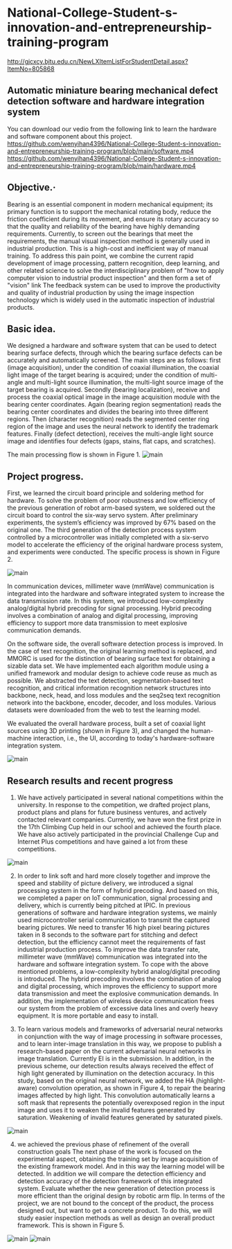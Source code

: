 # National-College-Student-s-innovation-and-entrepreneurship-training-program

http://gjcxcy.bjtu.edu.cn/NewLXItemListForStudentDetail.aspx?ItemNo=805868

## Automatic miniature bearing mechanical defect detection software and hardware integration system


You can download our vedio from the following link to learn the hardware and software component about this project.
https://github.com/wenyihan4396/National-College-Student-s-innovation-and-entrepreneurship-training-program/blob/main/software.mp4
https://github.com/wenyihan4396/National-College-Student-s-innovation-and-entrepreneurship-training-program/blob/main/hardware.mp4

## Objective.·
Bearing is an essential component in modern mechanical equipment; its primary function is to support the mechanical rotating body, reduce the friction coefficient during its movement, and ensure its rotary accuracy so that the quality and reliability of the bearing have highly demanding requirements.
Currently, to screen out the bearings that meet the requirements, the manual visual inspection method is generally used in industrial production. This is a high-cost and inefficient way of manual training. To address this pain point, we combine the current rapid development of image processing, pattern recognition, deep learning, and other related science to solve the interdisciplinary problem of "how to apply computer vision to industrial product inspection" and then form a set of "vision" link The feedback system can be used to improve the productivity and quality of industrial production by using the image inspection technology which is widely used in the automatic inspection of industrial products.

## Basic idea.
We designed a hardware and software system that can be used to detect bearing surface defects, through which the bearing surface defects can be accurately and automatically screened. The main steps are as follows: first (image acquisition), under the condition of coaxial illumination, the coaxial light image of the target bearing is acquired; under the condition of multi-angle and multi-light source illumination, the multi-light source image of the target bearing is acquired. Secondly (bearing localization), receive and process the coaxial optical image in the image acquisition module with the bearing center coordinates. Again (bearing region segmentation) reads the bearing center coordinates and divides the bearing into three different regions. Then (character recognition) reads the segmented center ring region of the image and uses the neural network to identify the trademark features. Finally (defect detection), receives the multi-angle light source image and identifies four defects (gaps, stains, flat caps, and scratches).

The main processing flow is shown in Figure 1.
![main](https://github.com/wenyihan4396/National-College-Student-s-innovation-and-entrepreneurship-training-program/blob/main/software%20component.png)


## Project progress.
First, we learned the circuit board principle and soldering method for hardware. To solve the problem of poor robustness and low efficiency of the previous generation of robot arm-based system, we soldered out the circuit board to control the six-way servo system. After preliminary experiments, the system’s efficiency was improved by 67% based on the original one. The third generation of the detection process system controlled by a microcontroller was initially completed with a six-servo model to accelerate the efficiency of the original hardware process system, and experiments were conducted. The specific process is shown in Figure 2.

![main](https://github.com/wenyihan4396/National-College-Student-s-innovation-and-entrepreneurship-training-program/blob/main/workflow.png)

In communication devices, millimeter wave (mmWave) communication is integrated into the hardware and software integrated system to increase the data transmission rate. In this system, we introduced low-complexity analog/digital hybrid precoding for signal processing. Hybrid precoding involves a combination of analog and digital processing, improving efficiency to support more data transmission to meet explosive communication demands.

On the software side, the overall software detection process is improved. In the case of text recognition, the original learning method is replaced, and MMORC is used for the distinction of bearing surface text for obtaining a sizable data set. We have implemented each algorithm module using a unified framework and modular design to achieve code reuse as much as possible. We abstracted the text detection, segmentation-based text recognition, and critical information recognition network structures into backbone, neck, head, and loss modules and the seq2seq text recognition network into the backbone, encoder, decoder, and loss modules. Various datasets were downloaded from the web to test the learning model.

We evaluated the overall hardware process, built a set of coaxial light sources using 3D printing (shown in Figure 3), and changed the human-machine interaction, i.e., the UI, according to today's hardware-software integration system.

![main](https://github.com/wenyihan4396/National-College-Student-s-innovation-and-entrepreneurship-training-program/blob/main/light.png)

## Research results and recent progress

1. We have actively participated in several national competitions within the university. In response to the competition, we drafted project plans, product plans and plans for future business ventures, and actively contacted relevant companies. Currently, we have won the first prize in the 17th Climbing Cup held in our school and achieved the fourth place. We have also actively participated in the provincial Challenge Cup and Internet Plus competitions and have gained a lot from these competitions.

![main](https://github.com/wenyihan4396/National-College-Student-s-innovation-and-entrepreneurship-training-program/blob/main/award.jpg)

2. In order to link soft and hard more closely together and improve the speed and stability of picture delivery, we introduced a signal processing system in the form of hybrid precoding. And based on this, we completed a paper on IoT communication, signal processing and delivery, which is currently being pitched at IPIC. In previous generations of software and hardware integration systems, we mainly used microcontroller serial communication to transmit the captured bearing pictures. We need to transfer 16 high pixel bearing pictures taken in 8 seconds to the software part for stitching and defect detection, but the efficiency cannot meet the requirements of fast industrial production process. To improve the data transfer rate, millimeter wave (mmWave) communication was integrated into the hardware and software integration system. To cope with the above mentioned problems, a low-complexity hybrid analog/digital precoding is introduced. The hybrid precoding involves the combination of analog and digital processing, which improves the efficiency to support more data transmission and meet the explosive communication demands. In addition, the implementation of wireless device communication frees our system from the problem of excessive data lines and overly heavy equipment. It is more portable and easy to install.

3. To learn various models and frameworks of adversarial neural networks in conjunction with the way of image processing in software processes, and to learn inter-image translation in this way, we propose to publish a research-based paper on the current adversarial neural networks in image translation. Currently EI is in the submission.
In addition, in the previous scheme, our detection results always received the effect of high light generated by illumination on the detection accuracy. In this study, based on the original neural network, we added the HA (highlight-aware) convolution operation, as shown in Figure 4, to repair the bearing images affected by high light. This convolution automatically learns a soft mask that represents the potentially overexposed region in the input image and uses it to weaken the invalid features generated by saturation. Weakening of invalid features generated by saturated pixels.

![main](https://github.com/wenyihan4396/National-College-Student-s-innovation-and-entrepreneurship-training-program/blob/main/HAA.png)

4. we achieved the previous phase of refinement of the overall construction goals
The next phase of the work is focused on the experimental aspect, obtaining the training set by image acquisition of the existing framework model. And in this way the learning model will be detected. In addition we will compare the detection efficiency and detection accuracy of the detection framework of this integrated system. Evaluate whether the new generation of detection process is more efficient than the original design by robotic arm flip.
In terms of the project, we are not bound to the concept of the product, the process designed out, but want to get a concrete product. To do this, we will study easier inspection methods as well as design an overall product framework. This is shown in Figure 5.

![main](https://github.com/wenyihan4396/National-College-Student-s-innovation-and-entrepreneurship-training-program/blob/main/hh1.jpg)
![main](https://github.com/wenyihan4396/National-College-Student-s-innovation-and-entrepreneurship-training-program/blob/main/hh2.png)












